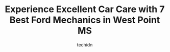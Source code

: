 ---
layout: ampstory
image: https://images.unsplash.com/photo-1501432062811-61cbb25811dc?ixlib=rb-4.0.3&ixid=MnwxMjA3fDB8MHxwaG90by1wYWdlfHx8fGVufDB8fHx8&auto=format&fit=crop&w=640&h=853&q=80
author: techidn
featured: false
description: For top-quality automotive repairs and maintenance, visit the 7 best Ford Mechanic in West Point MS, USA. Their reputation for excellence and their dedication to customer satisfaction make t
title: Experience Excellent Car Care with 7 Best Ford Mechanics in West Point MS
cover:
   title: Experience Excellent Car Care with 7 Best Ford Mechanics in West Point MS
   subtitle: Rickpate
   background: https://images.unsplash.com/photo-1501432062811-61cbb25811dc?ixlib=rb-4.0.3&ixid=MnwxMjA3fDB8MHxwaG90by1wYWdlfHx8fGVufDB8fHx8&auto=format&fit=crop&w=640&h=853&q=80

pages: 
 - layout: thirds
   top: <h1>#1 Georges Tire Service</h1>
   bottom: "<p>Very impressed. I found my tire store.</p>"
   background: https://www.knot35.com/toplist/wp-content/uploads/2023/06/best-ford-mechanic-1-in-west-point-ms-1685831665.jpeg
   backgroundblur: true
 - layout: thirds
   top: <h1>#2 McBrayer Quick Lube</h1>
   bottom: "<p>521 US-45 ALT, West Point, MS 39773, United States</p>"
   background: https://www.knot35.com/toplist/wp-content/uploads/2023/06/best-ford-mechanic-2-in-west-point-ms-1685831665.jpeg
   cta:
      link: https://www.knot35.com/toplist/experience-excellent-car-care-with-7-best-ford-mechanics-in-west-point-ms/
      text: Experience Excellent Car Care with 7 Best Ford Mechanics in West Point MS
 - layout: thirds
   top: <h1>#3 Guest Body Shop LLC</h1>
   bottom: "<p>412 W Main St, West Point, MS 39773, United States</p>"
   background: https://www.knot35.com/toplist/wp-content/uploads/2023/06/best-ford-mechanic-3-in-west-point-ms-1685831665.jpeg
   cta:
      link: https://www.knot35.com/toplist/experience-excellent-car-care-with-7-best-ford-mechanics-in-west-point-ms/
      text: Experience Excellent Car Care with 7 Best Ford Mechanics in West Point MS
 - layout: thirds
   top: <h1>#4 WILLIAM WELLS AUTOMOTIVE</h1>
   bottom: "<p>93 W Broad St, West Point, MS 39773, United States</p>"
   background: https://images.unsplash.com/photo-1547366785-564103df7e13?ixlib=rb-4.0.3&ixid=MnwxMjA3fDB8MHxwaG90by1wYWdlfHx8fGVufDB8fHx8&auto=format&fit=crop&w=640&h=853&q=80
   cta:
      link: https://www.knot35.com/toplist/experience-excellent-car-care-with-7-best-ford-mechanics-in-west-point-ms/
      text: Experience Excellent Car Care with 7 Best Ford Mechanics in West Point MS
 - layout: thirds
   top: <h1>#5 CARQUEST Auto Parts</h1>
   bottom: "<p>570 W Broad St, West Point, MS 39773, United States</p>"
   background: https://images.unsplash.com/photo-1591393223703-56fe1347ac62?ixlib=rb-4.0.3&ixid=MnwxMjA3fDB8MHxwaG90by1wYWdlfHx8fGVufDB8fHx8&auto=format&fit=crop&w=640&h=853&q=80
   cta:
      link: https://www.knot35.com/toplist/experience-excellent-car-care-with-7-best-ford-mechanics-in-west-point-ms/
      text: Experience Excellent Car Care with 7 Best Ford Mechanics in West Point MS
 - layout: thirds
   top: <h1>#6 NAPA Auto Parts - Jims Auto Parts</h1>
   bottom: "<p>7008 US-45 ALT N, West Point, MS 39773, United States</p>"
   background: https://images.unsplash.com/photo-1541356665065-22676f35dd40?ixlib=rb-4.0.3&ixid=MnwxMjA3fDB8MHxwaG90by1wYWdlfHx8fGVufDB8fHx8&auto=format&fit=crop&w=640&h=853&q=80
   cta:
      link: https://www.knot35.com/toplist/experience-excellent-car-care-with-7-best-ford-mechanics-in-west-point-ms/
      text: Experience Excellent Car Care with 7 Best Ford Mechanics in West Point MS
 - layout: thirds
   top: <h1>#7 Randle Auto Sales</h1>
   bottom: "<p>5975 US-45 ALT, West Point, MS 39773, United States</p>"
   background: https://images.unsplash.com/photo-1509114397022-ed747cca3f65?ixlib=rb-4.0.3&ixid=MnwxMjA3fDB8MHxwaG90by1wYWdlfHx8fGVufDB8fHx8&auto=format&fit=crop&w=640&h=853&q=80
   cta:
      link: https://www.knot35.com/toplist/experience-excellent-car-care-with-7-best-ford-mechanics-in-west-point-ms/
      text: Experience Excellent Car Care with 7 Best Ford Mechanics in West Point MS
 - layout: thirds
   middle: Continue reading...
   background: https://images.unsplash.com/photo-1557672172-298e090bd0f1?ixlib=rb-4.0.3&ixid=MnwxMjA3fDB8MHxwaG90by1wYWdlfHx8fGVufDB8fHx8&auto=format&fit=crop&w=640&h=853&q=80
   cta:
      link: https://www.knot35.com/toplist/experience-excellent-car-care-with-7-best-ford-mechanics-in-west-point-ms/
      text: Experience Excellent Car Care with 7 Best Ford Mechanics in West Point MS
      
---